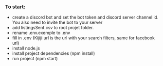 ### To start:
- create a discord bot and set the bot token and discord server channel id. You also need to invite the bot to your server
- add listingsSent.csv to root projet folder.
- rename .env.exemple to .env
- fill in .env (Kijiji url is the url with your search filters, same for facebook url)
- install node.js
- install project dependencies (npm install)
- run project (npm start)
